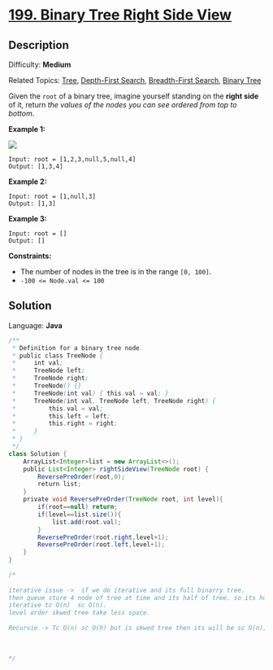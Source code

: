 # [199\. Binary Tree Right Side View](https://leetcode.com/problems/binary-tree-right-side-view/)

## Description

Difficulty: **Medium**  

Related Topics: [Tree](https://leetcode.com/tag/tree/), [Depth-First Search](https://leetcode.com/tag/depth-first-search/), [Breadth-First Search](https://leetcode.com/tag/breadth-first-search/), [Binary Tree](https://leetcode.com/tag/binary-tree/)


Given the `root` of a binary tree, imagine yourself standing on the **right side** of it, return _the values of the nodes you can see ordered from top to bottom_.

**Example 1:**

![](https://assets.leetcode.com/uploads/2021/02/14/tree.jpg)

```
Input: root = [1,2,3,null,5,null,4]
Output: [1,3,4]
```

**Example 2:**

```
Input: root = [1,null,3]
Output: [1,3]
```

**Example 3:**

```
Input: root = []
Output: []
```

**Constraints:**

*   The number of nodes in the tree is in the range `[0, 100]`.
*   `-100 <= Node.val <= 100`


## Solution

Language: **Java**

```java
/**
 * Definition for a binary tree node.
 * public class TreeNode {
 *     int val;
 *     TreeNode left;
 *     TreeNode right;
 *     TreeNode() {}
 *     TreeNode(int val) { this.val = val; }
 *     TreeNode(int val, TreeNode left, TreeNode right) {
 *         this.val = val;
 *         this.left = left;
 *         this.right = right;
 *     }
 * }
 */
class Solution {
    ArrayList<Integer>list = new ArrayList<>();
    public List<Integer> rightSideView(TreeNode root) {
        ReversePreOrder(root,0);
        return list;
    }
    private void ReversePreOrder(TreeNode root, int level){
        if(root==null) return;
        if(level==list.size()){
            list.add(root.val);
        }
        ReversePreOrder(root.right,level+1);
        ReversePreOrder(root.left,level+1);
    }
}
​
/*
​
iterative issue ->  if we do iterative and its full binarry tree.
then queue store 4 node of tree at time and its half of tree. so its huge memory consuming.
iterative tc O(n)  sc O(n).
level order skwed tree take less space.
​
Recurvie -> Tc O(n) sc O(h) but is skwed tree then its will be sc O(n);
​
​
​
*/
```